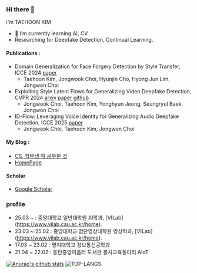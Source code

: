 ### Hi there 👋
i'm TAEHOON KIM 
- 🌱 I’m currently learning AI, CV
- Researching for Deepfake Detection, Continual Learning.
#### Publications : 
- Domain Generalization for Face Forgery Detection by Style Transfer, ICCE 2024 [paper](https://ieeexplore.ieee.org/document/10444215)
  - Taehoon Kim, Jongwook Choi, Hyunjin Cho, Hyong Jun Lim, Jongwon Choi
- Exploiting Style Latent Flows for Generalizing Video Deepfake Detection, CVPR 2024 [arxiv](https://arxiv.org/abs/2403.06592) [paper](https://openaccess.thecvf.com/content/CVPR2024/html/Choi_Exploiting_Style_Latent_Flows_for_Generalizing_Deepfake_Video_Detection_CVPR_2024_paper.html) [github](https://github.com/jongwook-Choi/StyleFlow)
  - Jongwook Choi, Taehoon Kim, Yonghyun Jeong, Seungryul Baek, Jongwon Choi
- ID-Flow: Leveraging Voice Identity for Generalizing Audio Deepfake Detection, ICCE 2025 [paper](https://drive.google.com/file/d/1_vb0uq1yr3Kcr08HEZ1b0yO2PtutC9hu/view)
  - Jongwook Choi, Taehoon Kim, Jongwon Choi
#### My Blog : 
  - [CS, 학부생 때 공부한 것](https://blog.naver.com/xo0126)
  - [HomePage](https://sites.google.com/vilab.cau.ac.kr/thkim)

#### Scholar
  - [Google Scholar](https://scholar.google.co.kr/citations?user=n1leMp8AAAAJ&hl=ko)
### profile
- 25.03 ~       : 중앙대학교 일반대학원 AI학과,  [VILab] (https://www.vilab.cau.ac.kr/home).
- 23.03 ~ 25.02 : 중앙대학교 첨단영상대학원 영상학과,  [VILab] (https://www.vilab.cau.ac.kr/home). 
- 17.03 ~ 23.02 : 명지대학교 정보통신공학과
- 21.04 ~ 22.02 : 동탄중앙이음터 도서관 봉사교육동아리 AIoT 


[![Anurag's github stats](https://github-readme-stats.vercel.app/api?username=rama0126)](https://github.com/anuraghazra/github-readme-stats)
![TOP-LANGS](https://github-readme-stats.vercel.app/api/top-langs/?username=rama0126&layout=compact&hide=jupyter%20notebook)

<!--
**rama0126/rama0126** is a ✨ _special_ ✨ repository because its `README.md` (this file) appears on your GitHub profile.

Here are some ideas to get you started:

- 🔭 I’m currently working on ...
- 🌱 I’m currently learning ...
- 👯 I’m looking to collaborate on ...
- 🤔 I’m looking for help with ...
- 💬 Ask me about ...
- 📫 How to reach me: ...
- 😄 Pronouns: ...
- ⚡ Fun fact: ...
-->
